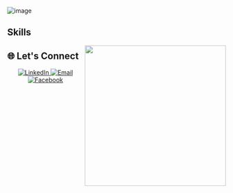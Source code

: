 ![image](https://github.com/user-attachments/assets/a7cf9a24-0986-4395-b938-e24cd9040378)


## Skills
<div align="right">
<a href="https://github.com/anuraghazra/github-readme-stats">
  <img width=325 align="right" src="https://github-readme-stats.vercel.app/api/top-langs/?username=hurayrakhan&theme=gotham&langs_count=10&layout=compact" />
</a>
</div>



## 🌐 Let's Connect

<div align="center">
  <a href="https://www.linkedin.com/in/hurayrakhan/">
    <img src="https://img.shields.io/badge/LinkedIn-0A66C2?style=for-the-badge&logo=linkedin&logoColor=white" alt="LinkedIn" />
  </a>
  <a href="mailto:imhurayrakhan@gmail.com">
    <img src="https://img.shields.io/badge/Gmail-EA4335?style=for-the-badge&logo=gmail&logoColor=white" alt="Email" />
  </a>
  <a href="https://www.facebook.com/hurayra.khan.965/">
    <img src="https://img.shields.io/badge/Facebook-1877F2?style=for-the-badge&logo=facebook&logoColor=white" alt="Facebook" />
  </a>
</div>

  







